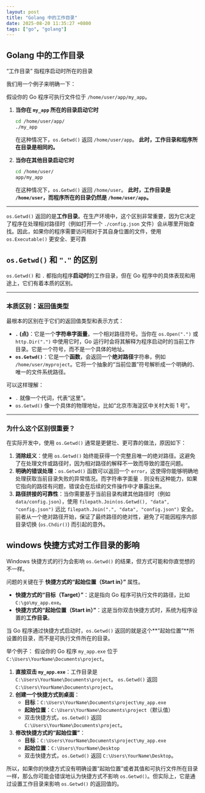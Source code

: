 ```yaml
---
layout: post
title: "Golang 中的工作目录"
date: 2025-08-20 11:35:27 +0800
tags: ["go", "golang"]
---
```


## Golang 中的工作目录

“工作目录” 指程序启动时所在的目录

我们用一个例子来明确一下：

假设你的 Go 程序可执行文件位于 `/home/user/app/my_app`。

1. **当你在 `my_app` 所在的目录启动它时**

    ```sh
    cd /home/user/app/
    ./my_app
    ```

    在这种情况下，`os.Getwd()` 返回 `/home/user/app`。
    **此时，工作目录和程序所在目录是相同的。**

2. **当你在其他目录启动它时**

    ```sh
    cd /home/user/
    app/my_app
    ```

    在这种情况下，`os.Getwd()` 返回 `/home/user`。
    **此时，工作目录是 `/home/user`，而程序所在的目录仍然是 `/home/user/app`。**

-----

`os.Getwd()` 返回的是**工作目录**。在生产环境中，这个区别非常重要，因为它决定了程序在处理相对路径时（例如打开一个 `./config.json` 文件）会从哪里开始查找。因此，如果你的程序需要访问相对于其自身位置的文件，使用 `os.Executable()` 更安全、更可靠

## `os.Getwd()` 和 `"."` 的区别

`os.Getwd()` 和 `.` 都指向程序**启动时**的工作目录，但在 Go 程序中的具体表现和用途上，它们有着本质的区别。

-----

### 本质区别：返回值类型

最根本的区别在于它们的返回值类型和表示方式：

* **`.` (点)**：它是一个**字符串字面量**，一个相对路径符号。当你在 `os.Open(".")` 或 `http.Dir(".")` 中使用它时，Go 运行时会将其解释为程序启动时的当前工作目录。它是一个符号，而不是一个具体的地址。
* **`os.Getwd()`**：它是一个**函数**，会返回一个**绝对路径**字符串，例如 `/home/user/myproject`。它将一个抽象的“当前位置”符号解析成一个明确的、唯一的文件系统路径。

可以这样理解：

* `.` 就像一个代词，代表“这里”。
* `os.Getwd()` 像一个具体的物理地址，比如“北京市海淀区中关村大街 1 号”。

-----

### 为什么这个区别很重要？

在实际开发中，使用 `os.Getwd()` 通常是更健壮、更可靠的做法，原因如下：

1. **消除歧义**：使用 `os.Getwd()` 始终能获得一个完整且唯一的绝对路径。这避免了在处理文件或路径时，因为相对路径的解释不一致而导致的潜在问题。
2. **明确的错误处理**：`os.Getwd()` 函数可以返回一个 `error`，这使得你能够明确地处理获取当前目录失败的异常情况。而字符串字面量 `.` 则没有这种能力，如果它指向的路径有问题，错误会在后续的文件操作中才暴露出来。
3. **路径拼接的可靠性**：当你需要基于当前目录构建其他路径时（例如 `data/config.json`），使用 `filepath.Join(os.Getwd(), "data", "config.json")` 远比 `filepath.Join(".", "data", "config.json")` 安全。前者从一个绝对路径开始，保证了最终路径的绝对性，避免了可能因程序内部目录切换 (`os.Chdir()`) 而引起的意外。

## windows 快捷方式对工作目录的影响

Windows 快捷方式的行为会影响 `os.Getwd()` 的结果，但方式可能和你直觉想的不一样。

问题的关键在于 **快捷方式的“起始位置（Start in）”** 属性。

* **快捷方式的“目标（Target）”**：这是指向 Go 程序可执行文件的路径，比如 `C:\go\my_app.exe`。
* **快捷方式的“起始位置（Start in）”**：这是当你双击快捷方式时，系统为程序设置的**工作目录**。

当 Go 程序通过快捷方式启动时，`os.Getwd()` 返回的就是这个**“起始位置”**所设置的目录，而不是可执行文件所在的目录。

举个例子：
假设你的 Go 程序 `my_app.exe` 位于 `C:\Users\YourName\Documents\project`。

1. **直接双击 `my_app.exe`**：工作目录是 `C:\Users\YourName\Documents\project`。
    `os.Getwd()` 返回 `C:\Users\YourName\Documents\project`。
2. **创建一个快捷方式到桌面**：
    * **目标**：`C:\Users\YourName\Documents\project\my_app.exe`
    * **起始位置**：`C:\Users\YourName\Documents\project`（默认值）
    * 双击快捷方式，`os.Getwd()` 返回 `C:\Users\YourName\Documents\project`。
3. **修改快捷方式的“起始位置”**：
    * **目标**：`C:\Users\YourName\Documents\project\my_app.exe`
    * **起始位置**：`C:\Users\YourName\Desktop`
    * 双击快捷方式，`os.Getwd()` 返回 `C:\Users\YourName\Desktop`。

所以，如果你的快捷方式没有明确设置“起始位置”或者其值和可执行文件所在目录一样，那么你可能会错误地认为快捷方式不影响 `os.Getwd()`。但实际上，它是通过设置工作目录来影响 `os.Getwd()` 的返回值的。

